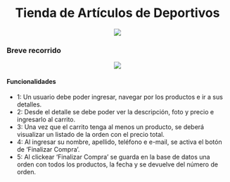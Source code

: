 <h1 align="center"> Tienda de Artículos de Deportivos</h1>
<p align="center">
<img src="https://media.solodeportes.com.ar/media/logo/stores/1/solodeportes.png" />
</p>

### Breve recorrido

<p align="center">
<img src="https://user-images.githubusercontent.com/53223694/273237418-c1d91fa3-13af-45d8-a7b1-9ff26cb73b09.gif" />
</p>

#### Funcionalidades
-  1: Un usuario debe poder ingresar, navegar por los productos e ir a sus detalles.
-  2: Desde el detalle se debe poder ver la descripción, foto y precio e ingresarlo al carrito.
-  3: Una vez que el carrito tenga al menos un producto, se deberá visualizar un listado de la orden con el precio total.
-  4: Al ingresar su nombre, apellido, teléfono e e-mail, se activa el botón de ‘Finalizar Compra’.
-  5: Al clickear ‘Finalizar Compra’ se guarda en la base de datos una orden con todos los productos, la fecha y se devuelve del número de orden.